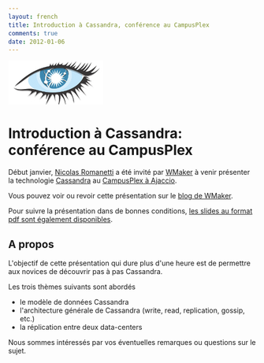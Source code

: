 ```yaml
---
layout: french
title: Introduction à Cassandra, conférence au CampusPlex
comments: true
date: 2012-01-06
---
```


<img src="/images/blog/cassandra-logo.png"/>

# Introduction à Cassandra: conférence au CampusPlex

Début janvier, <a href="http://twitter.com/nromanetti">Nicolas Romanetti</a> a été invité par <a href="http://www.wmaker.net/">WMaker</a> à venir présenter la technologie <a href="http://cassandra.apache.org/">Cassandra</a> au <a href="http://www.campusplex.org/">CampusPlex à Ajaccio</a>.

Vous pouvez voir ou revoir cette présentation sur le <a href="http://blog.wmaker.net/Cassandra-la-technologie-NoSQL-inventee-par-Facebook_a1190.html">blog de WMaker</a>.

Pour suivre la présentation dans de bonnes conditions, <a href="http://blog.wmaker.net/attachment/318650/">les slides au format pdf sont également disponibles</a>.

## A propos

L'objectif de cette présentation qui dure plus d'une heure est de permettre aux novices de découvrir pas à pas Cassandra.

Les trois thèmes suivants sont abordés

* le modèle de données Cassandra 
* l'architecture générale de Cassandra (write, read, replication, gossip, etc.)
* la réplication entre deux data-centers 

Nous sommes intéressés par vos éventuelles remarques ou questions sur le sujet.  
